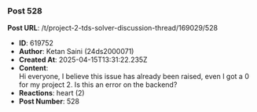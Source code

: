 ### Post 528
**Post URL**: /t/project-2-tds-solver-discussion-thread/169029/528
- **ID**: 619752
- **Author**: Ketan Saini (24ds2000071)
- **Created At**: 2025-04-15T13:31:22.235Z
- **Content**:  
  Hi everyone, I believe this issue has already been raised, even I got a 0 for my project 2. Is this an error on the backend?
- **Reactions**: heart (2)
- **Post Number**: 528

